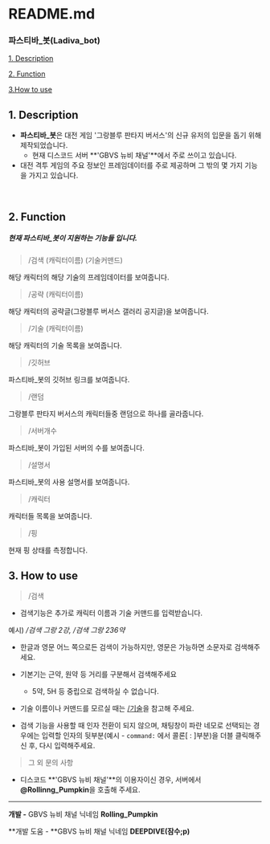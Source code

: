 # README.md

### 파스티바_봇(Ladiva_bot)

[1. Description](#1.-description)

[2. Function](#2.-function)

[3.How to use](#3.-how-to-use)



## 1. Description

- **파스티바_봇**은 대전 게임 '그랑블루 판타지 버서스'의 신규 유저의 입문을 돕기 위해 제작되었습니다.
  - 현재 디스코드 서버 **'GBVS 뉴비 채널'**에서 주로 쓰이고 있습니다.
- 대전 격투 게임의 주요 정보인 프레임데이터를 주로 제공하며 그 밖의 몇 가지 기능을 가지고 있습니다.

​    

## 2. Function

##### 현재 파스티바_봇이 지원하는 기능들 입니다.

>  /검색 (캐릭터이름) (기술커맨드)

해당 캐릭터의 해당 기술의 프레임데이터를 보여줍니다.

> /공략 (캐릭터이름)

해당 캐릭터의 공략글(그랑블루 버서스 갤러리 공지글)을 보여줍니다.

> /기술 (캐릭터이름)

해당 캐릭터의 기술 목록을 보여줍니다.

> /깃허브

파스티바_봇의 깃허브 링크를 보여줍니다.

> /랜덤

그랑블루 판타지 버서스의 캐릭터들중 랜덤으로 하나를 골라줍니다.

> /서버개수

파스티바_봇이 가입된 서버의 수를 보여줍니다.

> /설명서

파스티바_봇의 사용 설명서를 보여줍니다.

> /캐릭터

캐릭터들 목록을 보여줍니다.

> /핑

현재 핑 상태를 측정합니다.



## 3. How to use

> /검색

- 검색기능은 추가로 캐릭터 이름과 기술 커맨드를 입력받습니다.

예시) */검색 그랑 2강, /검색 그랑 236약*

- 한글과 영문 어느 쪽으로든 검색이 가능하지만, 영문은 가능하면 소문자로 검색해주세요.
- 기본기는 근약, 원약 등 거리를 구분해서 검색해주세요
  - 5약, 5H 등 중립으로 검색하실 수 없습니다.

- 기술 이름이나 커맨드를 모르실 때는 [/기술](#2.-function)을 참고해 주세요.
- 검색 기능을 사용할 때 인자 전환이 되지 않으며, 채팅창이 파란 네모로 선택되는 경우에는 입력할 인자의 뒷부분(예시 - `command:` 에서 콜론[ : ]부분)을 더블 클릭해주신 후, 다시 입력해주세요.

> 그 외 문의 사항

- 디스코드 **'GBVS 뉴비 채널'**의 이용자이신 경우, 서버에서 **@Rollinng_Pumpkin**을 호출해 주세요.



---

**개발 -** GBVS 뉴비 채널 닉네임 **Rolling_Pumpkin**

**개발 도움 - **GBVS 뉴비 채널 닉네임 **DEEPDIVE(잠수;p)**